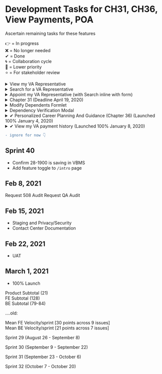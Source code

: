 # Development Tasks for CH31, CH36, View Payments, POA
Ascertain remaining tasks for these features  

👉 = In progress  
❌ = No longer needed  
✔ = Done  
🌀 = Collaboration cycle  
🔽 = Lower priority  
⭐ = For stakeholder review 

<details><summary>View my VA Representative</summary>
  
## View my VA Representative
### Product
- Request formal 508 audit (1)  (Now happening post staging review)
- Load TestRail (2)  
- 🌀 Request QA Audit (1) 
- 🌀 Usability Prep and sessions (2)
- 🌀 Staging Review (1)  
- 🌀 Privacy and Security Audit (2) 
- 🌀 UAT (2)

### Frontend
- Initial feature scaffolding
- First pass at custom view components
- Initial Redux code for API calls
- Refine custom view components to better match mockup
- Build one custom view component action
- Unit tests for Redux implementation
- Unit tests for custom view component
- Swap dummy API call in Redux for correct URL and adjust data structure
- Meet with Analytics team and get Google Analytics event names
- Add Google events to View Task
- Internal accessibility audit
- 508 testing

### Backend
- Build a serializer (5)
- [22611](https://github.com/department-of-veterans-affairs/va.gov-team/issues/22611) Set up the controller (3)
- Set up the model (5)
- Set up a sidekiq job  (3)
- Set up sentry events  (5)
- Test submission against environment (5) 

</details>

<details><summary>Search for a VA Representative</summary>

## Search for a VA Representative
### Product
- Request formal 508 audit (1)  (Now happening in staging review)
- Load TestRail (2)  
- 🌀 Request QA Audit (1) 
- 🌀 Usability Prep and sessions (2)
- 🌀 Staging Review (1)  
- 🌀 Privacy and Security Audit (2) 
- 🌀 UAT (2)

### Frontend
### Backend

</details> 

<details><summary>Appoint my VA Representative (with Search inline with form)</summary>

## Appoint my VA Representative (with Search inline with form)
### Product
- Request formal 508 audit (1)  (Now happening in staging review)
- Load TestRail (2)  
- 🌀 Request QA Audit (1) 
- 🌀 Usability Prep and sessions (2)
- 🌀 Staging Review (1)  
- 🌀 Privacy and Security Audit (2) 
- 🌀 UAT (2)

### Building View VA Rep
- ✔ [15545](https://github.com/department-of-veterans-affairs/va.gov-team/issues/15545) Initial feature scaffolding
- ✔ [15549](https://github.com/department-of-veterans-affairs/va.gov-team/issues/15549) First pass at custom view components
- ✔ [15551](https://github.com/department-of-veterans-affairs/va.gov-team/issues/15551) Initial Redux code for API calls
- [15552](https://github.com/department-of-veterans-affairs/va.gov-team/issues/15552) Refine custom view components to better match mockup
- ❌ [15553](https://github.com/department-of-veterans-affairs/va.gov-team/issues/15553) Unit tests for Redux implementation
- [15555](https://github.com/department-of-veterans-affairs/va.gov-team/issues/15555) Unit tests for custom view component
- [15556](https://github.com/department-of-veterans-affairs/va.gov-team/issues/15556) Swap dummy API call in Redux for correct URL and adjust data structure
- [15557](https://github.com/department-of-veterans-affairs/va.gov-team/issues/15557) Meet with Analytics team and get Google Analytics event names
- [15558](https://github.com/department-of-veterans-affairs/va.gov-team/issues/15558) Add Google events to View Task
- Internal accessibility audit
- 508 testing

### Building Search for VA Representative 
- [17730](https://github.com/department-of-veterans-affairs/va.gov-team/issues/17730) Scaffold component structure for Search
- [17742](https://github.com/department-of-veterans-affairs/va.gov-team/issues/17742) Add basic logic to search form
- [17743](https://github.com/department-of-veterans-affairs/va.gov-team/issues/17743) Add basic logic for search results
- [17744](https://github.com/department-of-veterans-affairs/va.gov-team/issues/17744) Initial Redux code for API calls
- Refine components to better match mockup (repeat for as many main components as needed)
- Unit test component logic for search form component
- Unit test component logic for search results component
- Unit test component logic for confirmation page
- Unit test Redux code
- Swap dummy API call in Redux for correct URL and adjust data structure as needed
- Work with back end team on outgoing payload structure
- Meet with Analytics team and get Google Analytics event names
- Add Google events to components
- Internal accessibility audit


### Backend
- Request formal 508 audit (1)  (Now happening in staging review)
- Load TestRail (2)  
- 🌀 Request QA Audit (1) 
- 🌀 Usability Prep and sessions (2)
- 🌀 Staging Review (1)  
- 🌀 Privacy and Security Audit (2) 
- 🌀 UAT (2)

</details>
 
 <details><summary>Chapter 31 (Deadline April 19, 2020)</summary>

## Chapter 31 (Deadline April 19, 2020)
### Product
- Request formal 508 audit (1)
- ✔ Load TestRail (2)
- ✔ Request QA Audit (1)
- Contact Center documentation (3)
- Staging Review (1)
- Privacy and Security Audit (2)  
Total = 10  

### Front End
- ✔ [12473](https://github.com/department-of-veterans-affairs/va.gov-team/issues/12473) Flipper component on unauth landing page (8*)
- ✔ [12421](https://github.com/department-of-veterans-affairs/va.gov-team/issues/12421) Unit test static Veteran Info page  (3)
- ✔ Unit test the non-static Veteran Info page (3)
- ✔ [14918](https://github.com/department-of-veterans-affairs/va.gov-team/issues/14918) Unit test the Veteran Address page  (3)
- ✔ [12034](https://github.com/department-of-veterans-affairs/va.gov-team/issues/12034) Unit test Communication Preferences  (3)
- ✔ [#12050](https://github.com/department-of-veterans-affairs/va.gov-team/issues/12050) Unit test Additional Info page  (3)
- ✔ [14910](https://github.com/department-of-veterans-affairs/va.gov-team/issues/14910) Add schema to `vets-json-schema`  (5) ⭐
- ✔ [14911](https://github.com/department-of-veterans-affairs/va.gov-team/issues/14911) Unit test schema  (3) 
- ✔ [12471](https://github.com/department-of-veterans-affairs/va.gov-team/issues/12471) Connect and test BE endpoint for CH31 (2) ⭐
- ✔ [12056](https://github.com/department-of-veterans-affairs/va.gov-team/issues/12056) E2E auth & unauth (3)
- Meet with GA team (1)
- Implement event names from GA team (2)
- Internal a11y audit (2)  
Total = 41  

### Back End
- EVSS usage discovery (SPIKE)  

**Using EVSS**
- Endpoint testing, see what format data needs to be in  

**Using VRE API**
- Endpoint testing, see what format data needs to be in  
- Create a service to integrate   

**Regardless of lower environment**
- ✔ Build a serializer 
- ✔ Set up the controller 
- ✔ Set up the model
- ✔ Set up a sidekiq job 
- Set up sentry events 
- Test submission against environment

</details>

<details><summary>Modify Dependents Formlet</summary>

## Modify Dependents Formlet
### Front End
- ✔ [18958](https://github.com/department-of-veterans-affairs/va.gov-team/issues/18958) Add collapsing "card" that opens with "Remove This Dependent" button
- ✔ [18959](https://github.com/department-of-veterans-affairs/va.gov-team/issues/18959) Add Form components inside collapsing "card" based on dependent type
- [18981](https://github.com/department-of-veterans-affairs/va.gov-team/issues/18981) Add Logic to pick up data in form components for `spouse` and pass to back end
- [18983](https://github.com/department-of-veterans-affairs/va.gov-team/issues/18983) Add logic to pick up date in form components for `child` and pass to back end
- ❌ [19085](https://github.com/department-of-veterans-affairs/va.gov-team/issues/19085) Add validation logic for form components
- []() Add unit tests for "card" component that opens
- []() Add unit tests for form components
- []() Create e2e tests for `spouse` workflow
- []() Create e2e tests for `child` workflow
- Meet with GA team
- Implement event names from GA team
- Internal a11y audit 

</details>

<details><summary>Dependency Verification Modal</summary>
  
## Dependency Verification Modal
### Front End 
- ✔ [20225](https://github.com/department-of-veterans-affairs/va.gov-team/issues/20225) Scaffold application
- [20226](https://github.com/department-of-veterans-affairs/va.gov-team/issues/20226) Add list component of dependents
- ✔ [20284](https://github.com/department-of-veterans-affairs/va.gov-team/issues/20284) Add pop-up logic for when modal appears
- [20291](https://github.com/department-of-veterans-affairs/va.gov-team/issues/20291) Swap dummy api calls for real calls to BE
- Create e2e tests
- Meet with GA team
- Implement event names from GA team
- Internal a11y audit
  
</details>
 
<details><summary>✔ Personalized Career Planning And Guidance (Chapter 36) (Launched 100% January 4, 2020)</summary> 

## Chapter 36 (Launched January 4, 2020)

### Product
- ✔ Request formal 508 audit (1)  (Happening in staging review)
- ✔ Load TestRail (2)  
- 🌀✔ Request QA Audit (1) 
- 🌀✔ Usability Prep and sessions (2)
- 🌀 ✔ Staging Review (1)  12/17/2020
- 🌀 ✔ Privacy and Security Audit (2)  12/17/2020
- 🌀 UAT (2)   12/28/2020
Total = 11

### Front End
- ✔ [#12829](https://github.com/department-of-veterans-affairs/va.gov-team/issues/12829) Add logic for showing/ hiding the Static Veteran Information page based on if the user is logged in or not (5)
- ❌ [#12830](https://github.com/department-of-veterans-affairs/va.gov-team/issues/12830) Add logic for showing/ hiding Dependent Information and Dependent Address pages based on if user is logged in or not (5)
- ✔ [#12424](https://github.com/department-of-veterans-affairs/va.gov-team/issues/12424) Add schema for CH36 to `vets-json-schema` repo (3)
- ✔ [#13172](https://github.com/department-of-veterans-affairs/va.gov-team/issues/13172) Add unit tests for CH36 schema in `vets-json-schema` repo (3)
- ✔ [#12833](https://github.com/department-of-veterans-affairs/va.gov-team/issues/12833) Unit test static Veteran Information page (3)
- ✔ [#12049](https://github.com/department-of-veterans-affairs/va.gov-team/issues/12049) Unit test Veteran Information page (3)
- ✔ [#12048](https://github.com/department-of-veterans-affairs/va.gov-team/issues/12049) Unit test for Claimant Info page (3)
- ❌ [#12832](https://github.com/department-of-veterans-affairs/va.gov-team/issues/12832) Unit Test Veteran Address page (3)
- ❌ [#12053](https://github.com/department-of-veterans-affairs/va.gov-team/issues/12053) Unit test Contact Preferences page (3)
- ✔ [#12831](https://github.com/department-of-veterans-affairs/va.gov-team/issues/12831) Unit test Claimant Address page (3)
- ✔ [#12834](https://github.com/department-of-veterans-affairs/va.gov-team/issues/12834) Connect and test BE endpoint for CH36 (2)
- ✔ [#12059](https://github.com/department-of-veterans-affairs/va.gov-team/issues/12059) e2e Test Dependent workflow (3)
- ✔ [#12835](https://github.com/department-of-veterans-affairs/va.gov-team/issues/12835) e2e test Veteran workflow NOT logged in (3)
- ✔ [#11235](https://github.com/department-of-veterans-affairs/va.gov-team/issues/11235) Meet with Analytics team to get GA events for chapter 36 form (1)
- ✔ [#12055](https://github.com/department-of-veterans-affairs/va.gov-team/issues/12834) Add GA events to form (3)
- ✔ [#12057](https://github.com/department-of-veterans-affairs/va.gov-team/issues/12057) Perform internal accessibility audit (2)  
- ✔ [#13129](https://github.com/department-of-veterans-affairs/va.gov-team/issues/13129) Flipper component for unauth landing page (3)  
Total = 49    
2 Sprints should be doable based on FE sprint average of: 30 points across 9 issues  

### Backend
- ✔ [#12901](https://github.com/department-of-veterans-affairs/va.gov-team/issues/12901) PDF creation from CH36 form 
- ✔ [#12877](https://github.com/department-of-veterans-affairs/va.gov-team/issues/12877) Submits via Central Mail Submission for CH36 (3)
- ✔ [#12101](https://github.com/department-of-veterans-affairs/va.gov-team/issues/12101) Set up the controller (3)
- ✔ [#12105](https://github.com/department-of-veterans-affairs/va.gov-team/issues/12105) Set up the model (5)
- ❌ [#12142](https://github.com/department-of-veterans-affairs/va.gov-team/issues/12142) Set up a sidekiq job  (3)
- ✔ [#13273](https://github.com/department-of-veterans-affairs/va.gov-team/issues/13273) Send SSN and DOB data to BGS (3)
- [?] Set up sentry events  (5)
- [?] Test submission against environment (5)  
  - Submitting unauth? Nah, wrap it in the controller 
Total = 24  
2 Sprints should be doable based on BE sprint average of: 21 points across 7 issues

</details>

<details><summary>✔ View my VA payment history (Launched 100% January 8, 2020)</summary> 

## View my VA payment history (Launched 100% January 8, 2020)
### Product
- ✔ Request formal 508 audit (1)  
- ✔ Load TestRail (2)  
- ✔Request QA Audit (1)  
- ✔ Staging Review (1)  12/18/2020
- Privacy and Security Audit (2)  12/15/2020 
Total = 7

### Frontend
- ✔ [#12263](https://github.com/department-of-veterans-affairs/va.gov-team/issues/12263) Implement copy edits (3)
- 🔽 [#11926](https://github.com/department-of-veterans-affairs/va.gov-team/issues/11926) Unit test `ViewPaymentsHeader` (5)
- ✔ [#11925](https://github.com/department-of-veterans-affairs/va.gov-team/issues/11925) Unit test `ViewPaymentsLists` (5)
- ✔ [#11924](https://github.com/department-of-veterans-affairs/va.gov-team/issues/11924) Unit test `Payments` (5)
- 🔽 [#11991](https://github.com/department-of-veterans-affairs/va.gov-team/issues/11991) Unit test `ViewPaymentsSidebar` (3) `low priority`
- ✔ [#12000](https://github.com/department-of-veterans-affairs/va.gov-team/issues/12000) Swap dummy content with real data from API call (BE + FE get together) (3)
- ✔ [#11991](https://github.com/department-of-veterans-affairs/va.gov-team/issues/11991) Unit test Redux (3)
- ✔ [#12003](https://github.com/department-of-veterans-affairs/va.gov-team/issues/12003) E2E test (5)
- ✔ [#13512](https://github.com/department-of-veterans-affairs/va.gov-team/issues/13512) Meet with GA team (1)
- ❌ [#13513](https://github.com/department-of-veterans-affairs/va.gov-team/issues/13513) Implement event names from GA team (2)
- ✔ [#12001](https://github.com/department-of-veterans-affairs/va.gov-team/issues/12001) Internal a11y audit (2)  
Total = 37

### Backend
- ✔ Build a serializer (5)
- ✔ Set up the controller (3)
- ❌ Set up the model (5)
- ❌ Set up a sidekiq job  (3)
- ✔ Set up sentry events  (5)
- Test submission against environment (5)  
Total = 26

</details>




``` diff
- ignore for now 👇
```
## Sprint 40
- Confirm 28-1900 is saving in VBMS
- Add feature toggle to `/intro` page

## Feb 8, 2021
Request 508 Audit
Request QA Audit

## Feb 15, 2021
- Staging and Privacy/Security
- Contact Center Documentation
## Feb 22, 2021 
- UAT

## March 1, 2021 
- 100% Launch
   
  
Product Subtotal (21)  
FE Subtotal (128)  
BE Subtotal (79-84)  
    
 
....old:

Mean FE Velocity/sprint [30 points across 9 issues]   
Mean BE Velocity/sprint [21 points across 7 issues]   

Sprint 29 (August 26 - September 8)  

Sprint 30 (September 9 - September 22)  

Sprint 31 (September 23 - October 6)  

Sprint 32 (October 7 - October 20)  
